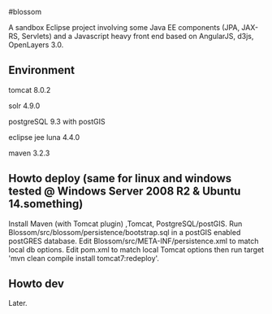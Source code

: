 #blossom

A sandbox Eclipse project involving some Java EE components (JPA, JAX-RS, Servlets) and a Javascript heavy front end based on AngularJS, d3js, OpenLayers 3.0.

## Environment

tomcat 8.0.2

solr 4.9.0

postgreSQL 9.3 with postGIS

eclipse jee luna 4.4.0

maven 3.2.3

## Howto deploy (same for linux and windows tested @ Windows Server 2008 R2 & Ubuntu 14.something)

Install Maven (with Tomcat plugin) ,Tomcat, PostgreSQL/postGIS.
Run Blossom/src/blossom/persistence/bootstrap.sql in a postGIS enabled postGRES database.
Edit Blossom/src/META-INF/persistence.xml to match local db options.
Edit pom.xml to match local Tomcat options then run target 'mvn clean compile install tomcat7:redeploy'.


## Howto dev

Later.

